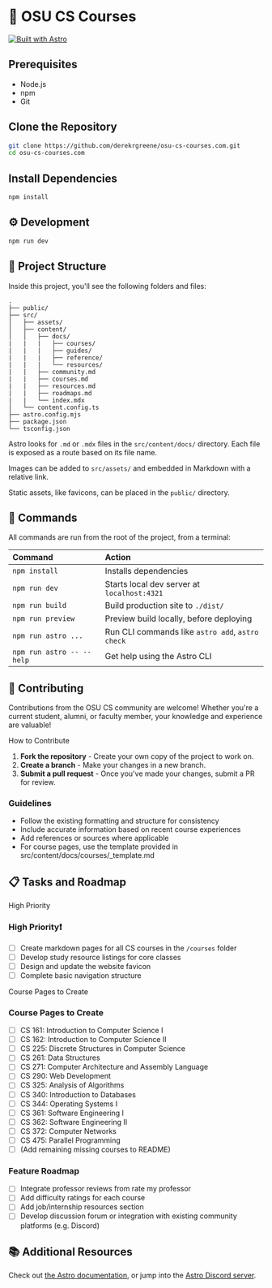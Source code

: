# 🚀 OSU CS Courses
[![Built with Astro](https://astro.badg.es/v2/built-with-astro/tiny.svg)](https://astro.build)

## Prerequisites
- Node.js
- npm
- Git

## Clone the Repository
```bash
git clone https://github.com/derekrgreene/osu-cs-courses.com.git
cd osu-cs-courses.com
```

## Install Dependencies
```bash
npm install
```

## ⚙️ Development
```bash
npm run dev
```

## 🚀 Project Structure

Inside this project, you'll see the following folders and files:

```
.
├── public/
├── src/
│   ├── assets/
│   ├── content/
│   │   ├── docs/
|   |   |   ├── courses/
|   |   |   ├── guides/
|   |   |   ├── reference/
|   |   |   └── resources/
|   |   ├── community.md
|   |   ├── courses.md
|   |   ├── resources.md
|   |   ├── roadmaps.md
|   |   └── index.mdx
│   └── content.config.ts
├── astro.config.mjs
├── package.json
└── tsconfig.json
```

Astro looks for `.md` or `.mdx` files in the `src/content/docs/` directory. Each file is exposed as a route based on its file name.

Images can be added to `src/assets/` and embedded in Markdown with a relative link.

Static assets, like favicons, can be placed in the `public/` directory.

## 🧞 Commands

All commands are run from the root of the project, from a terminal:

| Command                   | Action                                           |
| :------------------------ | :----------------------------------------------- |
| `npm install`             | Installs dependencies                            |
| `npm run dev`             | Starts local dev server at `localhost:4321`      |
| `npm run build`           | Build production site to `./dist/`               |
| `npm run preview`         | Preview build locally, before deploying          |
| `npm run astro ...`       | Run CLI commands like `astro add`, `astro check` |
| `npm run astro -- --help` | Get help using the Astro CLI                     |

## 🤝 Contributing

Contributions from the OSU CS community are welcome! Whether you're a current student, alumni, or faculty member, your knowledge and experience are valuable!

How to Contribute

1. **Fork the repository** - Create your own copy of the project to work on.
2. **Create a branch** - Make your changes in a new branch.
3. **Submit a pull request** - Once you've made your changes, submit a PR for review.

### Guidelines

- Follow the existing formatting and structure for consistency
- Include accurate information based on recent course experiences
- Add references or sources where applicable
- For course pages, use the template provided in src/content/docs/courses/_template.md

## 📋 Tasks and Roadmap
High Priority

### High Priority❗
- [ ] Create markdown pages for all CS courses in the `/courses` folder
- [ ] Develop study resource listings for core classes
- [ ] Design and update the website favicon
- [ ] Complete basic navigation structure

Course Pages to Create

### Course Pages to Create
- [ ] CS 161: Introduction to Computer Science I
- [ ] CS 162: Introduction to Computer Science II
- [ ] CS 225: Discrete Structures in Computer Science
- [ ] CS 261: Data Structures
- [ ] CS 271: Computer Architecture and Assembly Language
- [ ] CS 290: Web Development
- [ ] CS 325: Analysis of Algorithms
- [ ] CS 340: Introduction to Databases
- [ ] CS 344: Operating Systems I
- [ ] CS 361: Software Engineering I
- [ ] CS 362: Software Engineering II
- [ ] CS 372: Computer Networks
- [ ] CS 475: Parallel Programming
- [ ] (Add remaining missing courses to README)

### Feature Roadmap

- [ ] Integrate professor reviews from rate my professor
- [ ] Add difficulty ratings for each course
- [ ] Add job/internship resources section
- [ ] Develop discussion forum or integration with existing community platforms (e.g. Discord)

## 📚 Additional Resources

Check out [the Astro documentation](https://docs.astro.build), or jump into the [Astro Discord server](https://astro.build/chat).
